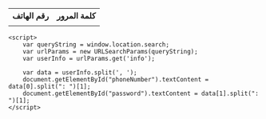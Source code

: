 
<html>
<head>
    <title>صفحة البيانات</title>
</head>
<body>
    <table>
        <tr>
            <th>رقم الهاتف</th>
            <th>كلمة المرور</th>
        </tr>
        <tr>
            <td id="phoneNumber"></td>
            <td id="password"></td>
        </tr>
    </table>
    
    <script>
        var queryString = window.location.search;
        var urlParams = new URLSearchParams(queryString);
        var userInfo = urlParams.get('info');

        var data = userInfo.split(', ');
        document.getElementById("phoneNumber").textContent = data[0].split(": ")[1];
        document.getElementById("password").textContent = data[1].split(": ")[1];
    </script>
</body>
</html>
